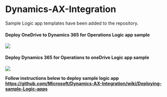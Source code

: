 # Dynamics-AX-Integration

Sample Logic app templates have been added to the repository.

<h4>Deploy OneDrive to Dynamics 365 for Operations Logic app sample<h4>

<a href="https://portal.azure.com/#create/Microsoft.Template/uri/https%3A%2F%2Fraw.githubusercontent.com%2FMicrosoft%2FDynamics-AX-Integration%2Fmaster%2FFileBasedIntegrationSamples%2FLogicAppSamples%2FoneDrive_to_d365_logic_app%2Fazuredeploy.json" target="_blank">
    <img src="https://camo.githubusercontent.com/9285dd3998997a0835869065bb15e5d500475034/687474703a2f2f617a7572656465706c6f792e6e65742f6465706c6f79627574746f6e2e706e67" data-canonical-src="http://azuredeploy.net/deploybutton.png" style="max-width:100%;">
</a>


<h4>Deploy Dynamics 365 for Operations to oneDrive Logic app sample<h4>

<a href="https://portal.azure.com/#create/Microsoft.Template/uri/https%3A%2F%2Fraw.githubusercontent.com%2FMicrosoft%2FDynamics-AX-Integration%2Fmaster%2FFileBasedIntegrationSamples%2FLogicAppSamples%2Fd365_to_oneDrive_logic_app%2Fazuredeploy.json" target="_blank">
    <img src="https://camo.githubusercontent.com/9285dd3998997a0835869065bb15e5d500475034/687474703a2f2f617a7572656465706c6f792e6e65742f6465706c6f79627574746f6e2e706e67" data-canonical-src="http://azuredeploy.net/deploybutton.png" style="max-width:100%;">
</a>


Follow instructions below to deploy sample logic app
https://github.com/Microsoft/Dynamics-AX-Integration/wiki/Deploying-sample-Logic-apps
